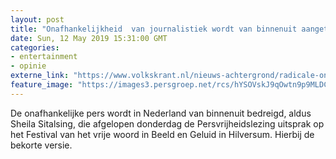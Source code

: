 ```yaml
---
layout: post
title: "Onafhankelijkheid  van journalistiek wordt van binnenuit aangetast"
date: Sun, 12 May 2019 15:31:00 GMT
categories: 
- entertainment 
- opinie 
externe_link: "https://www.volkskrant.nl/nieuws-achtergrond/radicale-onafhankelijkheid-en-onverschrokkenheid-van-de-journalistiek-kunnen-ook-van-binnenuit-worden-aangetast~bc84e2f0/"
feature_image: "https://images3.persgroep.net/rcs/hYSOVskJ9qOwtn9p9MLDC-7yswk/diocontent/112588657/_crop/0/319/1580/1578/_fill/320/320?appId=93a17a8fd81db0de025c8abd1cca1279&quality=0.85"
---
```


De onafhankelijke pers wordt in Nederland  van binnenuit bedreigd, aldus Sheila Sitalsing, die afgelopen donderdag de Persvrijheidslezing uitsprak op het Festival van het vrije woord in Beeld en Geluid in Hilversum. Hierbij de bekorte versie.
